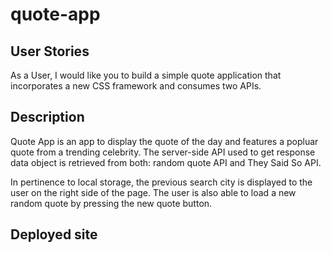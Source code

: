 # quote-app

## User Stories

As a User, I would like you to build a simple quote application that incorporates a new CSS framework and consumes two APIs.

## Description

Quote App is an app to display the quote of the day and features a popluar quote from a trending celebrity. The server-side API used to get response data object is retrieved from both: random quote API and They Said So API.

In pertinence to local storage, the previous search city is displayed to the user on the right side of the page. The user is also able to load a new random quote by pressing the new quote button.

## Deployed site

